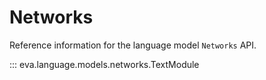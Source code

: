 # Networks

Reference information for the language model `Networks` API.

::: eva.language.models.networks.TextModule